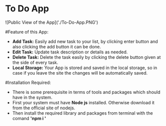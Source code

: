 
<h1>To Do App</h1>
![Public View of the App]('./To-Do-App.PNG')

#Feature of this App:
- **Add Task:** Easily add new task to your list, by clicking enter button and also clicking the add button it can be done.
- **Edit Task:** Update task description or details as needed.
- **Delete Task:** Delete the task easily by clicking the delete button given at the side of every task.
- **Local Storage:** Your App is stored and saved in the local storage, so in case if you leave the site the changes will be automatically saved.

#Installation Required:
- There is some prerequisite in terms of tools and packages which should have in the system.
- First your system must have **Node js** installed. Otherwise download it from the official site of nodejs.
- Then install the required library and packages from terminal with the comand **'npm i <name of package>'**


